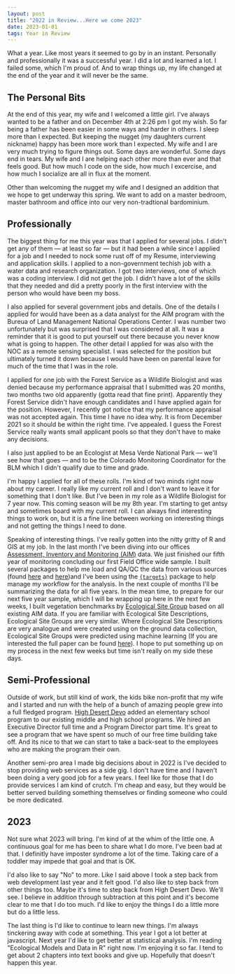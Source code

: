 ```yaml
---
layout: post
title: "2022 in Review...Here we come 2023"
date: 2023-01-01
tags: Year in Review
---
```


What a year.  Like most years it seemed to go by in an instant. Personally and professionally it was a successful year.  I did a lot and learned a lot. I failed some, which I'm proud of. And to wrap things up, my life changed at the end of the year and it will never be the same. 

## The Personal Bits
At the end of this year, my wife and I welcomed a little girl. I've always wanted to be a father and on December 4th at 2:26 pm I got my wish.  So far being a father has been easier in some ways and harder in others. I sleep more than I expected.  But keeping the nugget (my daughters current nickname) happy has been more work than I expected.  My wife and I are very much trying to figure things out.  Some days are wonderful.  Some days end in tears.  My wife and I are helping each other more than ever and that feels good.  But how much I code on the side, how much I excercise, and how much I socialize are all in flux at the moment.  

Other than welcoming the nugget my wife and I designed an addition that we hope to get underway this spring.  We want to add on a master bedroom, master bathroom and office into our very non-tradtional bardominium. 

## Professionally
The biggest thing for me this year was that I applied for several jobs.  I didn't get any of them — at least so far —  but it had been a while since I applied for a job and I needed to nock some rust off of my Resume, interviewing and application skills. I applied to a non-government techish job with a water data and research organization.  I got two interviews, one of which was a coding interview.  I did not get the job.  I didn't have a lot of the skills that they needed and did a pretty poorly in the first interview with the person who would have been my boss. 

I also applied for several government jobs and details.  One of the details I applied for would have been as a data analyst for the AIM program with the Bureua of Land Management National Operations Center.  I was number two unfortunately but was surprised that I was considered at all.  It was a reminder that it is good to put yourself out there because you never know what is going to happen. The other detail I applied for was also with the NOC as a remote sensing specialist.  I was selected for the position but ultimately turned it down because I would have been on parental leave for much of the time that I was in the role.  

I applied for one job with the Forest Service as a Wildlife Biologist and was denied because my performance appraisal that I submitted was 20 months, two months two old apparently (gotta read that fine print).  Apparently they Forest Service didn't have enough candidates and I have applied again for the position.  However, I recently got notice that my performance appraisal was not accepted again.  This time I have no idea why.  It is from December 2021 so it should be within the right time.  I've appealed.  I guess the Forest Service really wants small applicant pools so that they don't have to make any decisions.  

I also just applied to be an Ecologist at Mesa Verde National Park — we'll see how that goes — and to be the Colorado Monitoring Coordinator for the BLM which I didn't qualify due to time and grade.

I'm happy I applied for all of these rolls.  I'm kind of two minds right now about my career.  I really like my current roll and I don't want to leave it for something that I don't like. But I've been in my role as a Wildlife Biologist for 7 year now.  This coming season will be my 8th year.  I'm starting to get antsy and sometimes board with my current roll.  I can always find interesting things to work on, but it is a fine line between working on interesting things and not getting the things I need to done. 

Speaking of interesting things. I've really gotten into the nitty gritty of R and GIS at my job.  In the last month I've been diving into our offices [Assessment, Inventory and Monitoring (AIM)](https://www.blm.gov/aim/strategy) data.  We just finished our fifth year of monitoring concluding our first Field Office wide sample.  I built several packages to help me load and QA/QC the data from various sources (found [here](https://github.com/mschmidty/AimSqlTools) and [here](https://github.com/mschmidty/AIMtools))and I've been using the [`{targets}`](https://books.ropensci.org/targets/) package to help manage my workflow for the analysis. In the next couple of months I'll be summarizing the data for all five years. In the mean time, to prepare for our next five year sample, which I will be wrapping up here in the next few weeks, I built vegetation benchmarks by [Ecological Site Group](https://www.sciencebase.gov/catalog/item/5f76119e82cef8d1839c681d) based on all existing AIM data. If you are familiar with Ecological Site Descriptions, Ecological Site Groups are very similar. Where Ecological Site Descriptions are very analogue and were created using on the ground data collection, Ecological Site Groups were predicted using machine learning (If you are interested the full paper can be found [here](https://www.sciencedirect.com/science/article/pii/S1550742421001251?via%3Dihub)).  I hope to put something up on my process in the next few weeks but time isn't really on my side these days. 

## Semi-Professional
Outside of work, but still kind of work, the kids bike non-profit that my wife and I started and run with the help of a bunch of amazing people grew into a full fledged program.  [High Desert Devo](https://www.highdesertdevo.org/) added an elementary school program to our existing middle and high school programs. We hired an Executive Director full time and a Program Director part time.  It's great to see a program that we have spent so much of our free time building take off.  And its nice to that we can start to take a back-seat to the employees who are making the program their own. 

Another semi-pro area I made big decisions about in 2022 is I've decided to stop providing web services as a side gig.  I don't have time and I haven't been doing a very good job for a few years.  I feel like for those that I do provide services I am kind of crutch.  I'm cheap and easy, but they would be better served building something themselves or finding someone who could be more dedicated. 

## 2023
Not sure what 2023 will bring.  I'm kind of at the whim of the little one.  A continuous goal for me has been to share what I do more.  I've been bad at that.  I definitly have imposter syndrome a lot of the time.  Taking care of a toddler may impede that goal and that is OK.  

I'd also like to say "No" to more.  Like I said above I took a step back from web development last year and it felt good.  I'd also like to step back from other things too.  Maybe it's time to step back from High Desert Devo.  We'll see. I believe in addition through subtraction at this point and it's become clear to me that I do too much.  I'd like to enjoy the things I do a little more but do a little less.   

The last thing is I'd like to continue to learn new things.  I'm always tinckering away with code at something.  This year I got a lot better at javascript.  Next year I'd like to get better at statistical analysis.  I'm reading "Ecological Models and Data in R" right now.  I'm enjoying it so far.  I tend to get about 2 chapters into text books and give up.  Hopefully that doesn't happen this year. 

